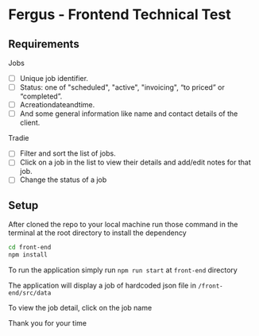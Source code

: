 # Fergus - Frontend Technical Test

## Requirements

Jobs

- [ ] Unique job identifier.
- [ ] Status: one of "scheduled", "active", "invoicing", “to priced” or “completed”.
- [ ] Acreationdateandtime.
- [ ] And some general information like name and contact details of the client.

Tradie

- [ ] Filter and sort the list of jobs.
- [ ] Click on a job in the list to view their details and add/edit notes for that job.
- [ ] Change the status of a job

## Setup

After cloned the repo to your local machine run those command in the terminal at the root directory to install the dependency

```bash
cd front-end
npm install
```

To run the application simply run `npm run start` at `front-end` directory

The application will display a job of hardcoded json file in `/front-end/src/data`

To view the job detail, click on the job name

Thank you for your time 

